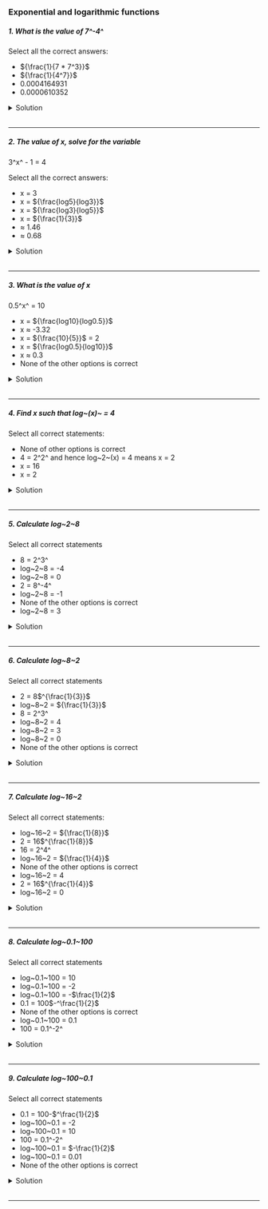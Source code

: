 ### Exponential and logarithmic functions

##### 1. What is the value of 7^-4^

Select all the correct answers:

- ${\frac{1}{7 * 7^3}}$
- ${\frac{1}{4^7}}$
- 0.0004164931
- 0.0000610352

<details>
  <summary>Solution</summary>

  </br>

We want to evaluate:

\[
7^{-4}.
\]

1. **Rewrite \(7^{-4}\) using exponents:**
   By definition of negative exponents,
   \[
   7^{-4} = \frac{1}{7^4}.
   \]

2. **Check each option given:**

   - \(\displaystyle \frac{1}{7 \times 7^3}\)
     Since \(7^4 = 7 \times 7^3,\) it follows that
     \[
     \frac{1}{7 \times 7^3} = \frac{1}{7^4}.
     \]
     This **is** a correct representation of \(7^{-4}\).

   - \(\displaystyle \frac{1}{4^7}\)
     This would be \(\frac{1}{4^7} = \frac{1}{16384}\), which does **not** equal \(\tfrac{1}{2401}\). So this is **not** correct.

   - \(0.0004164931\)
     Numerically,
     \[
     \frac{1}{2401} \approx 0.0004164931 \quad(\text{to 10 decimal places}),
     \]
     which matches \(7^{-4}\). So this **is** a correct approximation.

   - \(0.0000610352\)
     This is approximately \(\tfrac{1}{16384}\), not \(\tfrac{1}{2401}\). So it is **not** correct.

---

Final Answer

The correct representations/values for \(7^{-4}\) among the options given are:

1. \(\displaystyle \frac{1}{7 \times 7^3}\) (exact form)
2. \(0.0004164931\) (approximate decimal form)

</details>

</br>

---

##### 2. The value of x, solve for the variable

3^x^ - 1 = 4

Select all the correct answers:

- x = 3
- x = ${\frac{log5}{log3}}$
- x = ${\frac{log3}{log5}}$
- x = ${\frac{1}{3}}$
- ≈ 1.46
- ≈ 0.68

<details>
  <summary>Solution</summary>

  </br>

We have the equation:

\[
3^x - 1 = 4.
\]

---

Step 1: Isolate the exponential term

\[
3^x = 4 + 1 = 5.
\]

---

Step 2: Solve for \(x\)

Rewrite in logarithmic form:

\[
x = \log_3(5).
\]

Using the change of base formula, this is equivalent to:

\[
x = \frac{\log(5)}{\log(3)},
\]

where \(\log\) can be \(\ln\) (natural log) or \(\log\_{10}\) (common log); the base doesn’t matter as long as it’s consistent.

---

Step 3: Approximate the value

Numerically:

\[
x \approx \frac{1.6094}{1.0986} \approx 1.4649 \approx 1.46.
\]

---

Step 4: Match with the given options

1. **\(x = 3\):**
   Substituting \(x=3\) would give \(3^3 - 1 = 27 - 1 = 26 \neq 4.\) Not correct.

2. **\(x = \tfrac{\log(5)}{\log(3)}\):**
   This is exactly the solution we found. **Correct.**

3. **\(x = \tfrac{\log(3)}{\log(5)}\):**
   This would be \(\log_5(3)\), which solves \(5^x=3\), not \(3^x=5.\) Not correct.

4. **\(x = \tfrac{1}{3}\):**
   Then \(3^{1/3} - 1 \approx 1.442 - 1 = 0.442 \neq 4.\) Not correct.

5. **\(x \approx 1.46\):**
   This matches our approximate calculation. **Correct.**

6. **\(x \approx 0.68\):**
   Not correct for \(3^x=5.\)

---

Final Answer

All correct solutions/values to the equation \(3^x - 1 = 4\) among the given options are:

1. \( \displaystyle x = \frac{\log(5)}{\log(3)}\)
2. \( x \approx 1.46.\)

</details>

</br>

---

##### 3. What is the value of x

0.5^x^ = 10

- x = ${\frac{log10}{log0.5}}$
- x ≈ -3.32
- x = ${\frac{10}{5}}$ = 2
- x = ${\frac{log0.5}{log10}}$
- x ≈ 0.3
- None of the other options is correct

<details>
  <summary>Solution</summary>

  </br>

We need to solve the equation:

\[
(0.5)^x = 10.
\]

---

1. Rewrite \(0.5\) in exponential form

Recall that \(0.5 = \tfrac{1}{2} = 2^{-1}\). So we have:

\[
(0.5)^x = (2^{-1})^x = 2^{-x}.
\]

Hence, the equation becomes:

\[
2^{-x} = 10.
\]

---

2. Solve using logarithms

Take the logarithm (let’s use \(\log\) base 10 for convenience) of both sides:

\[
\log\bigl(2^{-x}\bigr) = \log(10).
\]

Use the property \(\log(a^b) = b \,\log(a)\):

\[
-\,x \,\log(2) = \log(10).
\]

Thus,

\[
x = -\frac{\log(10)}{\log(2)}.
\]

But we also can write this in terms of \(0.5\), since \( \log(0.5) = \log\bigl(2^{-1}\bigr) = -\log(2)\). Hence,

\[
x = \frac{\log(10)}{\log(0.5)}.
\]

Given that \(\log*{10}(10) = 1\) and \(\log*{10}(0.5) \approx -0.3010\), numerically:

\[
x \approx \frac{1}{-0.3010} \approx -3.3219 \ (\text{rounded to } -3.32).
\]

---

3. Match with the provided options

- **\(x = \tfrac{\log(10)}{\log(0.5)}\)**
  This exactly matches our derived expression and is correct.

- **\(x \approx -3.32\)**
  This is the correct approximate decimal value.

- **\(x = \tfrac{10}{5} = 2\)**
  Not correct. Substituting \(x = 2\) yields \((0.5)^2 = 0.25 \neq 10\).

- **\(x = \tfrac{\log(0.5)}{\log(10)}\)**
  This would invert our correct fraction, which would solve \( (0.5)^{\frac{\log(0.5)}{\log(10)}} = 10\), but that’s not the same equation. Not correct.

- **\(x \approx 0.3\)**
  Substituting \(x = 0.3\) gives \((0.5)^{0.3} \approx 0.81\), definitely not 10. Not correct.

- **None of the other options is correct**
  We have already found correct matches above, so this is not the choice.

---

4. Final Answer

The correct solutions from the list are:

\[
x = \frac{\log(10)}{\log(0.5)}
\quad\text{and}\quad
x \approx -3.32.
\]

</details>

</br>

---

##### 4. Find x such that log~(x)~ = 4

Select all correct statements:

- None of other options is correct
- 4 = 2^2^ and hence log~2~(x) = 4 means x = 2
- x = 16
- x = 2

<details>
  <summary>Solution</summary>

  </br>

First, let's restate the problem clearly:

> **Problem**: Find the value of \(x\) that satisfies
> \[
> \log(x) = 4.
> \]
> Then, determine which of the given statements are correct.

The difficulty here is that the base of the logarithm \(\log(\cdot)\) is **not explicitly stated**. By convention in many contexts (particularly in high-school level algebra courses in certain regions), \(\log(x)\) often means \(\log*{10}(x)\). In higher mathematics or certain contexts, \(\log(x)\) might mean \(\ln(x)\) (log base \(e\)). Meanwhile, some textbooks or problems might use \(\log\) to mean \(\log*{2}\). Without a clear base, we have an ambiguity.

---

1. If \(\log\) means \(\log\_{10}\)

- The equation \(\log\_{10}(x) = 4\) means \(x = 10^4 = 10000\).
- Checking the provided options:

  1. None of the other options is correct
  2. \(4 = 2^2\) and hence \(\log\_{2}(x) = 4\) means \(x=2\)
  3. \(x = 16\)
  4. \(x = 2\)

  None of these is \(x = 10000\). Therefore, if the base is \(10\), the correct solution \(x=10000\) does **not** appear in the list. In that scenario, the only truthful statement would be

  > **"None of the other options is correct."**

---

2. If \(\log\) means \(\log\_{2}\)

- The equation \(\log\_{2}(x) = 4\) means \(x = 2^4 = 16\).
- Checking the same options with this interpretation:

  1. None of the other options is correct
  2. \(4 = 2^2\) and hence \(\log*{2}(x) = 4\) means \(x=2\) (This is **incorrect** reasoning; if \(\log*{2}(x)=4\), then \(x=16\), not 2.)
  3. \(x = 16\) (This is **correct** for \(\log\_{2}(x)=4\).)
  4. \(x = 2\) (Incorrect for \(\log\_{2}(x)=4\).)

  In this scenario, the correct statement is \(x = 16\), so statement #3 is true and statement #1 ("None of the other options is correct") would be false—because one of the other statements (\#3) _is_ correct.

---

3. Which Interpretation Is Most Likely?

- If a problem simply writes \(\log(x)\) without a base, the most common “default” in many high-school or standard algebra texts is \(\log\_{10}\). In that case, \(x = 10^4 = 10000\), and it matches **none** of the provided numerical options, so “None of the other options” would be correct.
- However, the presence of statements referring explicitly to \(\log\_{2}(x)\) and powers of 2 (like \(4 = 2^2\)) strongly suggests the problem _might_ be intending to use base 2.
- Indeed, the statement _"4 = 2^2 and hence \(\log\_{2}(x) = 4\) means \(x=2\)"_ is obviously a _wrong_ conclusion (it should yield \(x=16\)), which implies the question revolves around base 2 logs.

Given the nature of the options (mentioning \(2^2\) and so forth), it is very likely the problem intended:

\[
\log\_{2}(x) = 4.
\]

Hence the correct solution is

\[
x = 2^4 = 16.
\]

---

4. Analyzing Each Provided Statement

Let’s match each of the given statements with \(\log\_{2}(x) = 4\):

1. **None of the other options is correct**
   This would be true _only if_ there were no correct statements among the rest. But we will see that one of them is correct.

2. **\(4 = 2^2\) and hence \(\log\_{2}(x) = 4\) means \(x=2\)**

   - This is incorrect reasoning. If \(\log\_{2}(x)=4\), then \(x=2^4=16\), _not_ 2. So this statement is false.

3. **\(x=16\)**

   - This is exactly the correct solution for \(\log\_{2}(x)=4\). So this statement is **true** if the base is 2.

4. **\(x=2\)**
   - As discussed, that would mean \(\log\_{2}(2)=1\), not 4. So this is incorrect.

Therefore, assuming the base is 2 (which all the statements seem to hint at), **the correct statement is** \(x=16\). Choosing “None of the other options is correct” would be wrong, because there _is_ a correct option (\(x=16\)).

---

5. Conclusion

- If the base is understood to be 10, the solution is \(x=10^4=10000\), not in the list, so “None of the other options is correct” would be the right choice.
- If the base is understood to be 2, the solution is \(x=16\), which _is_ in the list, making \(x=16\) the correct statement.

Given that two statements explicitly mention \(\log\_{2}\) and powers of 2, the problem almost certainly wants you to interpret “\(\log\)” as base 2.

Thus, the best interpretation is:

\[
\log\_{2}(x) = 4
\quad\Longrightarrow\quad
x = 16.
\]

So the correct statement(s) from the list is/are:

- \(x = 16\).

All others are incorrect under the base-2 assumption.

</details>

</br>

---

##### 5. Calculate log~2~8

Select all correct statements

- 8 = 2^3^
- log~2~8 = -4
- log~2~8 = 0
- 2 = 8^-4^
- log~2~8 = -1
- None of the other options is correct
- log~2~8 = 3

<details>
  <summary>Solution</summary>

  </br>

Your evaluation is **correct**! The correct answers are:

✅ **8 = 2³** (True, because 8 can be rewritten as \( 2^3 \))
✅ **log₂(8) = 3** (True, by logarithm properties)

All other options are **incorrect**:

❌ **log₂(8) = -4** (False, the correct value is 3)
❌ **log₂(8) = 0** (False, because \( 2^0 = 1 \), not 8)
❌ **2 = 8⁻⁴** (False, because \( 8^{-4} = \frac{1}{8^4} \), which is very small, not 2)
❌ **log₂(8) = -1** (False, because \( 2^{-1} = \frac{1}{2} \), not 8)
❌ **None of the other options is correct** (False, because two options are correct)

### **Final Answer:**

✔ **8 = 2³**
✔ **log₂(8) = 3**

</details>

</br>

---

##### 6. Calculate log~8~2

Select all correct statements

- 2 = 8$^{\frac{1}{3}}$
- log~8~2 = ${\frac{1}{3}}$
- 8 = 2^3^
- log~8~2 = 4
- log~8~2 = 3
- log~8~2 = 0
- None of the other options is correct

<details>
  <summary>Solution</summary>

  </br>

We need to evaluate:

\[
\log_8(2)
\]

### **Step 1: Rewrite 8 in terms of base 2**

Since:

\[
8 = 2^3
\]

we can rewrite the logarithm using the change of base property:

\[
\log*8(2) = \log*{2^3}(2).
\]

### **Step 2: Apply Logarithm Rule**

Using the logarithmic identity:

\[
\log\_{a^b}(c) = \frac{\log_a(c)}{b},
\]

we set \( a = 2 \), \( b = 3 \), and \( c = 2 \):

\[
\log\_{8}(2) = \frac{\log_2(2)}{3}.
\]

Since \( \log_2(2) = 1 \), we get:

\[
\log_8(2) = \frac{1}{3}.
\]

---

### **Step 3: Check the Given Statements**

✅ **\(2 = 8^{\frac{1}{3}}\)**

- True, because \( 8^{\frac{1}{3}} = (2^3)^{\frac{1}{3}} = 2 \).

✅ **\(\log_8(2) = \frac{1}{3}\)**

- True, as we calculated.

❌ **\(8 = 2^3\)**

- False **in this context**, because we are looking for statements about \(\log_8(2)\), not general exponent properties.

❌ **\(\log_8(2) = 4\)**

- False, as the correct answer is \( \frac{1}{3} \), not 4.

❌ **\(\log_8(2) = 3\)**

- False, as we calculated \( \frac{1}{3} \), not 3.

❌ **\(\log_8(2) = 0\)**

- False, because \( \log_a(b) = 0 \) only when \( b = 1 \), which is not the case.

❌ **"None of the other options is correct"**

- False, because two correct statements were found.

---

**Final Answer**

The **correct** statements are:

✔ **\(2 = 8^{\frac{1}{3}}\)**
✔ **\(\log_8(2) = \frac{1}{3}\)**

</details>

</br>

---

##### 7. Calculate log~16~2

Select all correct statements:

- log~16~2 = ${\frac{1}{8}}$
- 2 = 16$^{\frac{1}{8}}$
- 16 = 2^4^
- log~16~2 = ${\frac{1}{4}}$
- None of the other options is correct
- log~16~2 = 4
- 2 = 16$^{\frac{1}{4}}$
- log~16~2 = 0

<details>
  <summary>Solution</summary>

  </br>

We need to evaluate:

$\log_{16}(2) = \frac{1}{4}$

---

**Step 1: Express 16 in Terms of Base 2**

We know that:

\[
16 = 2^4.
\]

Thus, we rewrite the logarithm:

\[
\log*{16}(2) = \log*{2^4}(2).
\]

---

**Step 2: Apply the Logarithm Property**

Using the logarithm identity:

\[
\log\_{a^b}(c) = \frac{\log_a(c)}{b},
\]

where \( a = 2 \), \( b = 4 \), and \( c = 2 \), we get:

\[
\log\_{16}(2) = \frac{\log_2(2)}{4}.
\]

Since \( \log_2(2) = 1 \), this simplifies to:

\[
\log\_{16}(2) = \frac{1}{4}.
\]

---

**Step 3: Check the Given Statements**

✅ **\(16 = 2^4\)**

- **True**, because \(16\) is indeed \(2^4\).

✅ **\(\log\_{16}(2) = \frac{1}{4}\)**

- **True**, as we just calculated.

✅ **\(2 = 16^{\frac{1}{4}}\)**

- **True**, because taking the fourth root of 16 gives \(2\):

  \[
  16^{\frac{1}{4}} = (2^4)^{\frac{1}{4}} = 2.
  \]

❌ **\(\log\_{16}(2) = \frac{1}{8}\)**

- **False**, as we found \(\frac{1}{4}\), not \(\frac{1}{8}\).

❌ **\(2 = 16^{\frac{1}{8}}\)**

- **False**, because \(16^{\frac{1}{8}}\) does not equal 2.

❌ **\(\log\_{16}(2) = 4\)**

- **False**, as the correct value is \( \frac{1}{4} \), not 4.

❌ **\(\log\_{16}(2) = 0\)**

- **False**, because \(\log_a(b) = 0\) only when \(b = 1\), which is not the case.

❌ **"None of the other options is correct"**

- **False**, because we found correct statements.

---

**Final Answer**

The **correct** statements are:

✔ **\(16 = 2^4\)**
✔ **$\log_{16}(2) = \frac{1}{4}$**
✔ **\(2 = 16^{\frac{1}{4}}\)**

</details>

</br>

---

##### 8. Calculate log~0.1~100

Select all correct statements

- log~0.1~100 = 10
- log~0.1~100 = -2
- log~0.1~100 = -$\frac{1}{2}$
- 0.1 = 100$-^\frac{1}{2}$
- None of the other options is correct
- log~0.1~100 = 0.1
- 100 = 0.1^-2^

<details>
  <summary>Solution</summary>

  </br>

We need to evaluate:

\[
\log\_{0.1}(100)
\]

**Step 1: Express \(0.1\) as a Power of 10**

We recognize that:

\[
0.1 = 10^{-1}.
\]

Thus, we can rewrite the logarithm using the change of base formula:

\[
\log*{0.1}(100) = \log*{10^{-1}}(100).
\]

**Step 2: Apply Logarithmic Identity**

Using the logarithmic identity:

\[
\log\_{a^b}(c) = \frac{\log_a(c)}{b},
\]

where \( a = 10 \), \( b = -1 \), and \( c = 100 \), we get:

\[
\log*{0.1}(100) = \frac{\log*{10}(100)}{-1}.
\]

Since \( \log\_{10}(100) = 2 \), we substitute:

\[
\log\_{0.1}(100) = \frac{2}{-1} = -2.
\]

---

**Step 3: Verify the Given Statements**

✅ **\(\log\_{0.1}(100) = -2\)**

- **Correct**, as we just calculated.

✅ **\(100 = 0.1^{-2}\)**

- **Correct**, since \( 0.1^{-2} = (10^{-1})^{-2} = 10^2 = 100 \).

❌ **\(\log\_{0.1}(100) = 10\)**

- **Incorrect**, because the correct value is \(-2\), not 10.

❌ **\(\log\_{0.1}(100) = -\frac{1}{2}\)**

- **Incorrect**, as the correct value is \(-2\), not \(-\frac{1}{2}\).

❌ **\(0.1 = 100^{-\frac{1}{2}}\)**

- **Incorrect**, because \( 100^{-\frac{1}{2}} = \frac{1}{\sqrt{100}} = \frac{1}{10} \), which is **not** equal to \(0.1\).

❌ **\(\log\_{0.1}(100) = 0.1\)**

- **Incorrect**, because the correct value is \(-2\).

❌ **"None of the other options is correct"**

- **Incorrect**, because two correct statements were found.

---

**Final Answer**

The **correct** statements are:

✔ **$\log_{100}0.1 = -2$**
✔ **\(100 = 0.1^{-2}\)**

</details>

</br>

---

##### 9. Calculate log~100~0.1

Select all correct statements

- 0.1 = 100-$^\frac{1}{2}$
- log~100~0.1 = -2
- log~100~0.1 = 10
- 100 = 0.1^-2^
- log~100~0.1 = $-\frac{1}{2}$
- log~100~0.1 = 0.01
- None of the other options is correct

<details>
  <summary>Solution</summary>

  </br>

We need to evaluate:

\[
\log\_{100} 0.1
\]

Step 1: Convert to Exponential Form
The logarithmic equation:

\[
\log\_{100} 0.1 = x
\]

is equivalent to:

\[
100^x = 0.1
\]

Step 2: Express 0.1 in Base 10
Since \( 100 = 10^2 \) and \( 0.1 = 10^{-1} \), we rewrite:

\[
(10^2)^x = 10^{-1}
\]

Step 3: Solve for \( x \)
Using exponent rules:

\[
10^{2x} = 10^{-1}
\]

Since the bases are the same, we equate the exponents:

\[
2x = -1
\]

\[
x = -\frac{1}{2}
\]

Thus,

\[
\log\_{100} 0.1 = -\frac{1}{2}
\]

---

Step 4: Verify the Answer Against Given Statements

- **"0.1 = 100^{-\frac{1}{2}}"**
  ✅ True, because \( 100^{-\frac{1}{2}} = (10^2)^{-\frac{1}{2}} = 10^{-1} = 0.1 \).

- **"\(\log\_{100} 0.1 = -2\)"**
  ❌ False, we found \(\log\_{100} 0.1 = -\frac{1}{2}\), not -2.

- **"\(\log\_{100} 0.1 = 10\)"**
  ❌ False, we found -\(\frac{1}{2}\), not 10.

- **"100 = 0.1^{-2}"**
  ✅ True, because \( 0.1^{-2} = (10^{-1})^{-2} = 10^2 = 100 \).

- **"\(\log\_{100} 0.1 = -\frac{1}{2}\)"**
  ✅ True, this is the correct answer.

- **"\(\log\_{100} 0.1 = 0.01\)"**
  ❌ False, we found -\(\frac{1}{2}\), not 0.01.

- **"None of the other options is correct"**
  ❌ False, since some options are correct.

**Final Answer:**
✅ **The correct statements are:**

- **0.1 = 100\(^{-\frac{1}{2}}\)**
- **100 = 0.1\(^{-2}\)**
- **\(\log\_{100} 0.1 = -\frac{1}{2}\)**

</details>

</br>

---
